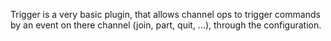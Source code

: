 Trigger is a very basic plugin, that allows channel ops to trigger commands
by an event on there channel (join, part, quit, ...), through the
configuration.
